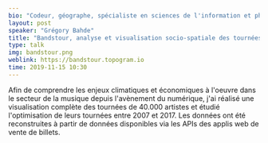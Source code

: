 ```yaml
---
bio: "Codeur, géographe, spécialiste en sciences de l'information et philosophe, je suis aussi fortement investi dans le milieu de la musique via Grrrrndzero, association autogérée qui a autoconstruit un lieu de diffusion et dont je suis membre hyperactif depuis les débuts."
layout: post
speaker: "Grégory Bahde"
title: "Bandstour, analyse et visualisation socio-spatiale des tournées musicales"
type: talk
img: bandstour.png
weblink: https://bandstour.topogram.io
time: 2019-11-15 10:30
---
```


Afin de comprendre les enjeux climatiques et économiques à l'oeuvre dans le secteur de la musique depuis l'avènement du numérique, j'ai réalisé une visualisation complète des tournées de 40.000 artistes et étudié l'optimisation de leurs tournées entre 2007 et 2017. Les données ont été reconstruites à partir de données disponibles via les APIs des applis  web de vente de billets.
